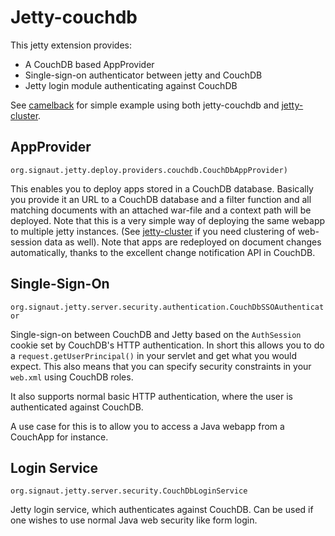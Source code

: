 Jetty-couchdb
=============

This jetty extension provides:

* A CouchDB based AppProvider
* Single-sign-on authenticator between jetty and CouchDB
* Jetty login module authenticating against CouchDB

See [camelback](github.com/jalpedersen/camelback) for simple example using both
jetty-couchdb and
[jetty-cluster](http://github.com/jalpedersen/jetty-cluster).


AppProvider
----------- 
`org.signaut.jetty.deploy.providers.couchdb.CouchDbAppProvider)`

This enables you to deploy apps stored in a CouchDB
database. Basically you provide it an URL to a CouchDB database and a
filter function and all matching documents with an attached war-file
and a context path will be deployed. Note that this is a very simple
way of deploying the same webapp to multiple jetty instances. (See
[jetty-cluster](http://github.com/jalpedersen/jetty-cluster) if you
need clustering of web-session data as well). Note that apps are
redeployed on document changes automatically, thanks to the excellent
change notification API in CouchDB.

Single-Sign-On
--------------
`org.signaut.jetty.server.security.authentication.CouchDbSSOAuthenticator`

Single-sign-on between CouchDB and Jetty based on the `AuthSession`
cookie set by CouchDB's HTTP authentication. In short this allows you
to do a `request.getUserPrincipal()` in your servlet and get what you
would expect. This also means that you can specify security
constraints in your `web.xml` using CouchDB roles.


It also supports normal basic HTTP authentication, where the user is
authenticated against CouchDB.

A use case for this is to allow you to access a Java webapp from a
CouchApp for instance.


Login Service
-------------
`org.signaut.jetty.server.security.CouchDbLoginService`

Jetty login service, which authenticates against CouchDB. Can be used
if one wishes to use normal Java web security like form login.





